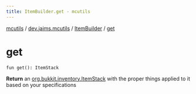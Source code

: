 ```yaml
---
title: ItemBuilder.get - mcutils
---
```


[mcutils](../../index.html) / [dev.jaims.mcutils](../index.html) / [ItemBuilder](index.html) / [get](./get.html)

# get

`fun get(): ItemStack`

**Return**
an [org.bukkit.inventory.ItemStack](#) with the proper things applied to it based on your specifications

